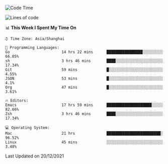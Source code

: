 <!--START_SECTION:waka-->
![Code Time](http://img.shields.io/badge/Code%20Time-500%20hrs%2019%20mins-blue)

![Lines of code](https://img.shields.io/badge/From%20Hello%20World%20I%27ve%20Written-22%20Thousand%20lines%20of%20code-blue)

📊 **This Week I Spent My Time On** 

```text
⌚︎ Time Zone: Asia/Shanghai

💬 Programming Languages: 
Go                       14 hrs 22 mins      ████████████████░░░░░░░░░   66.05% 
sh                       3 hrs 46 mins       ████░░░░░░░░░░░░░░░░░░░░░   17.34% 
Git                      59 mins             █░░░░░░░░░░░░░░░░░░░░░░░░   4.55% 
JSON                     53 mins             █░░░░░░░░░░░░░░░░░░░░░░░░   4.1% 
Org                      47 mins             █░░░░░░░░░░░░░░░░░░░░░░░░   3.61%

🔥 Editors: 
Emacs                    17 hrs 59 mins      ████████████████████░░░░░   82.66% 
Zsh                      3 hrs 46 mins       ████░░░░░░░░░░░░░░░░░░░░░   17.34%

💻 Operating System: 
Mac                      21 hrs              ████████████████████████░   96.52% 
Linux                    45 mins             ░░░░░░░░░░░░░░░░░░░░░░░░░   3.48%

```


 Last Updated on 20/12/2021
<!--END_SECTION:waka-->
